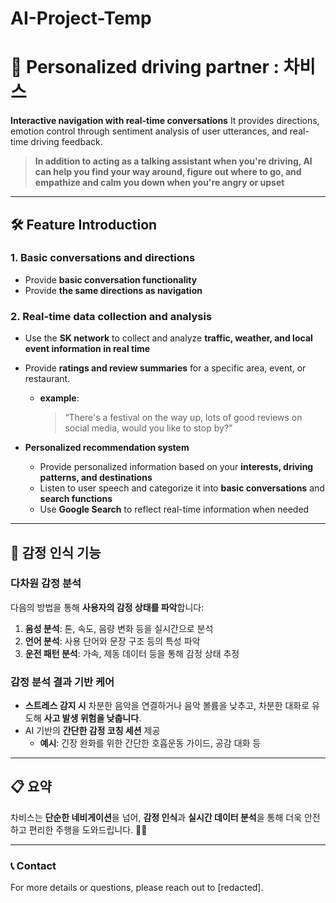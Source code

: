 # AI-Project-Temp

# 🚗 Personalized driving partner : **차비스**  

**Interactive navigation with real-time conversations**
It provides directions, emotion control through sentiment analysis of user utterances, and real-time driving feedback.

> **In addition to acting as a talking assistant when you're driving, AI can help you find your way around, figure out where to go, and empathize and calm you down when you're angry or upset**

---

## 🛠️ **Feature Introduction**  

### 1. Basic conversations and directions  
- Provide **basic conversation functionality**
- Provide **the same directions as navigation**

### 2. Real-time data collection and analysis  
- Use the **SK network** to collect and analyze **traffic, weather, and local event information in real time**
- Provide **ratings and review summaries** for a specific area, event, or restaurant.
    - **example**:  
      > “There's a festival on the way up, lots of good reviews on social media, would you like to stop by?”

- **Personalized recommendation system**  
  - Provide personalized information based on your **interests, driving patterns, and destinations**
  -  Listen to user speech and categorize it into **basic conversations** and **search functions**
    -  Use **Google Search** to reflect real-time information when needed

---

## 🎯 **감정 인식 기능**  

### 다차원 감정 분석  
다음의 방법을 통해 **사용자의 감정 상태를 파악**합니다:  
1. **음성 분석**: 톤, 속도, 음량 변화 등을 실시간으로 분석  
2. **언어 분석**: 사용 단어와 문장 구조 등의 특성 파악  
3. **운전 패턴 분석**: 가속, 제동 데이터 등을 통해 감정 상태 추정  

### 감정 분석 결과 기반 케어  
- **스트레스 감지 시** 차분한 음악을 연결하거나 음악 볼륨을 낮추고, 차분한 대화로 유도해 **사고 발생 위험을 낮춥니다**.  
- AI 기반의 **간단한 감정 코칭 세션** 제공  
  - **예시**: 긴장 완화를 위한 간단한 호흡운동 가이드, 공감 대화 등  

---


## 📋 **요약**  

차비스는 **단순한 네비게이션**을 넘어, **감정 인식**과 **실시간 데이터 분석**을 통해 더욱 안전하고 편리한 주행을 도와드립니다. 🚙💬

---

### 📞 **Contact**  
For more details or questions, please reach out to [redacted].
